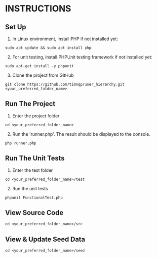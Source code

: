 # INSTRUCTIONS

## Set Up

1. In Linux environment, install PHP if not installed yet:

```
sudo apt update && sudo apt install php
```

2. For unit testing, install PHPUnit testing framework if not installed yet:

```
sudo apt-get install -y phpunit
```

3. Clone the project from GitHub

```
git clone https://github.com/timnqp/user_hierarchy.git <your_preferred_folder_name>
```

## Run The Project

1. Enter the project folder

```
cd <your_preferred_folder_name>
```

2. Run the 'runner.php'. The result should be displayed to the console.

```
php runner.php
```

## Run The Unit Tests

1. Enter the test folder

```
cd <your_preferred_folder_name>/test
```

2. Run the unit tests

```
phpunit FunctionalTest.php
```

## View Source Code

```
cd <your_preferred_folder_name>/src
```

## View & Update Seed Data

```
cd <your_preferred_folder_name>/seed
```
